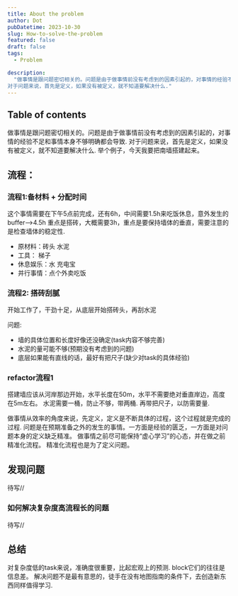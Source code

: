 ```yaml
---
title: About the problem
author: Dot
pubDatetime: 2023-10-30
slug: How-to-solve-the-problem
featured: false
draft: false
tags:
  - Problem

description:
  "做事情是跟问题密切相关的。问题是由于做事情前没有考虑到的因素引起的，对事情的经验不足和事情本身不够明确都会导致.
对于问题来说，首先是定义，如果没有被定义，就不知道要解决什么."
---
```


## Table of contents

做事情是跟问题密切相关的。问题是由于做事情前没有考虑到的因素引起的，对事情的经验不足和事情本身不够明确都会导致.
对于问题来说，首先是定义，如果没有被定义，就不知道要解决什么.
举个例子，今天我要把南墙搭建起来。

## 流程：

### 流程1:备材料 + 分配时间

这个事情需要在下午5点前完成，还有6h，中间需要1.5h来吃饭休息，意外发生的buffer-->4.5h
重点是搭砖，大概需要3h，重点是要保持墙体的垂直，需要注意的是检查墙体的稳定性.

- 原材料：砖头 水泥
- 工具： 梯子
- 休息娱乐：水 充电宝
- 并行事情：点个外卖吃饭

### 流程2: 搭砖刮腻

开始工作了，干劲十足，从底层开始搭砖头，再刮水泥

问题:

- 墙的具体位置和长度好像还没确定(task内容不够完善)
- 水泥的量可能不够(预期没有考虑到的问题)
- 底层如果能有直线的话，最好有把尺子(缺少对task的具体经验)

### refactor流程1

搭建墙应该从河岸那边开始，水平长度在50m，水平不需要绝对垂直岸边，高度在5m左右。
水泥需要一桶，防止不够，带两桶.
再带把尺子，以防需要量.

做事情从效率的角度来说，先定义，定义是不断具体的过程，这个过程就是完成的过程.
问题是在预期准备之外的发生的事情。一方面是经验的匮乏，一方面是对问题本身的定义缺乏精准。
做事情之前尽可能保持“虚心学习”的心态，并在做之前精准化流程。
精准化流程也是为了定义问题。

## 发现问题

待写//

### 如何解决复杂度高流程长的问题

待写//

## 总结

对复杂度低的task来说，准确度很重要，比起宏观上的预测.
block它们的往往是信息差。
解决问题不是最有意思的，徒手在没有地图指南的条件下，去创造新东西同样值得学习.
